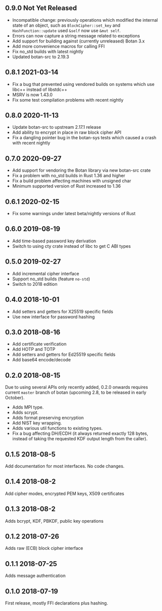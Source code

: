 
## 0.9.0 Not Yet Released

- Incompatible change: previously operations which modified the
  internal state of an object, such as ``BlockCipher::set_key`` and
  ``HashFunction::update`` used ``&self`` now use ``&mut self``.
- Errors can now capture a string message related to exceptions
- Add support for building against (currently unreleased) Botan 3.x
- Add more convenience macros for calling FFI
- Fix no_std builds with latest nightly
- Updated botan-src to 2.19.3

## 0.8.1 2021-03-14

- Fix a bug that prevented using vendored builds on systems which
  use libc++ instead of libstdc++
- MSRV is now 1.43.0
- Fix some test compilation problems with recent nightly

## 0.8.0 2020-11-13

- Update botan-src to upstream 2.17.1 release
- Add ability to encrypt in place in raw block cipher API
- Fix a dangling pointer bug in the botan-sys tests which caused a
  crash with recent nightly

## 0.7.0 2020-09-27

- Add support for vendoring the Botan library via new botan-src crate
- Fix a problem with no_std builds in Rust 1.36 and higher
- Fix a build problem affecting machines with unsigned char
- Minimum supported version of Rust increased to 1.36

## 0.6.1 2020-02-15

- Fix some warnings under latest beta/nightly versions of Rust

## 0.6.0 2019-08-19

- Add time-based password key derivation
- Switch to using cty crate instead of libc to get C ABI types

## 0.5.0 2019-02-27

- Add incremental cipher interface
- Support no_std builds (feature `no-std`)
- Switch to 2018 edition

## 0.4.0 2018-10-01

- Add setters and getters for X25519 specific fields
- Use new interface for password hashing

## 0.3.0 2018-08-16

- Add certificate verification
- Add HOTP and TOTP
- Add setters and getters for Ed25519 specific fields
- Add base64 encode/decode

## 0.2.0 2018-08-15

Due to using several APIs only recently added, 0.2.0 onwards requires current
`master` branch of botan (upcoming 2.8, to be released in early October).

- Adds MPI type.
- Adds scrypt.
- Adds format preserving encryption
- Add NIST key wrapping.
- Adds various util functions to existing types.
- Fix a bug affecting DH/ECDH (it always returned exactly 128 bytes,
  instead of taking the requested KDF output length from the caller).

## 0.1.5 2018-08-5

Add documentation for most interfaces. No code changes.

## 0.1.4 2018-08-2

Add cipher modes, encrypted PEM keys, X509 certificates

## 0.1.3 2018-08-2

Adds bcrypt, KDF, PBKDF, public key operations

## 0.1.2 2018-07-26

Adds raw (ECB) block cipher interface

## 0.1.1 2018-07-25

Adds message authentication

## 0.1.0 2018-07-19

First release, mostly FFI declarations plus hashing.
